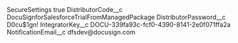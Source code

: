 <?xml version="1.0" encoding="UTF-8"?>
<CustomMetadata xmlns="http://soap.sforce.com/2006/04/metadata" xmlns:xsi="http://www.w3.org/2001/XMLSchema-instance" xmlns:xsd="http://www.w3.org/2001/XMLSchema">
    <label>SecureSettings</label>
    <protected>true</protected>
    <values>
        <field>DistributorCode__c</field>
        <value xsi:type="xsd:string">DocuSignforSalesforceTrialFromManagedPackage</value>
    </values>
    <values>
        <field>DistributorPassword__c</field>
        <value xsi:type="xsd:string">D0cu$1gn!</value>
    </values>
    <values>
        <field>IntegratorKey__c</field>
        <value xsi:type="xsd:string">DOCU-339fa93c-fcf0-4390-8141-2e0f071ffa2a</value>
    </values>
    <values>
        <field>NotificationEmail__c</field>
        <value xsi:type="xsd:string">dfsdev@docusign.com</value>
    </values>
</CustomMetadata>
